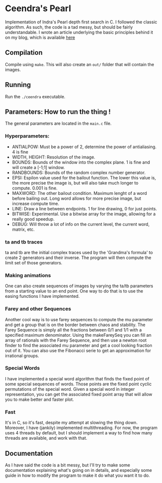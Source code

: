 # Ceendra's Pearl
Implementation of Indra's Pearl depth first search in C. I followed the classic algorithm. As such, the code is a tad messy, but should be fairly understandable. I wrote an article underlying the basic principles behind it on my blog, which is available [here](https://epsln.github.io/blog/indraspearl_pt1/)

## Compilation

Compile using `make`. This will also create an `out/` folder that will contain the images.

## Running
Run the `./ceendra` executable. 

## Parameters: How to run the thing !
The general parameters are located in the `main.c` file. 

### Hyperparameters:
* ANTIALPOW: Must be a power of 2, determine the power of antialiasing. 4 is fine
* WIDTH, HEIGHT: Resolution of the image.
* BOUNDS: Bounds of the window into the complex plane. 1 is fine and will create a [-1;1] window.
* RANDBOUNDS: Bounds of the random complex number generator.
* EPSI: Espilon value used for the bailout function. The lower this value is, the more precise the image is, but will also take much longer to compute. 0.001 is fine.
* MAXWORD: The other bailout condition. Maximum lenght of a word before bailing out. Long word allows for more precise image, but increase compute time.
* LINE: Draw a line between endpoints. 1 for line drawing, 0 for just points.
* BITWISE: Experimental. Use a bitwise array for the image, allowing for a really good speedup.
* DEBUG: Will throw a lot of info on the current level, the current word, matrix, etc.


### ta and tb traces 
ta and tb are the initial complex traces used by the 'Grandma's formula' to create 2 generators and their inverse. The program will then compute the limit set of those generators. 

### Making animations  
One can also create sequences of images by varying the ta/tb parameters from a starting value to an end point. One way to do that is to use the easing functions I have implemented. 

### Farey and other Sequences
Another cool way is to use farey sequences to compute the mu parameter and get a group that is on the border between chaos and stability. The Farey Sequence is simply all the fractions between 0/1 and 1/1 with a specified maximum denominator. Using the makeFareySeq you can fill an array of rationals with the Farey Sequence, and then use a newton root finder to find the associated mu parameter and get a cool looking fraction out of it. You can also use the Fibonacci serie to get an approximation for irrational groups.

### Special Words
I have implemented a special word algorithm that finds the fixed point of some special sequences of words. Those points are the fixed point cyclic permutations of the special word. Given a special word in integer representation, you can get the associated fixed point array that will allow you to make better and faster plot.

### Fast
It's in C, so it's fast, despite my attempt at slowing the thing down. Moreover, I have (jankily) implemented multithreading. For now, the program uses 4 threads by default, but I should implement a way to find how many threads are available, and work with that.

## Documentation
As I have said the code is a bit messy, but I'll try to make some documentation explaining what's going on in details, and especially some guide in how to modify the program to make it do what you want it to do.

